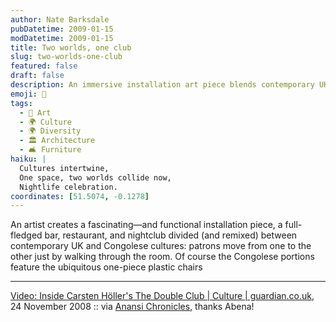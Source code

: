 ```yaml
---
author: Nate Barksdale
pubDatetime: 2009-01-15
modDatetime: 2009-01-15
title: Two worlds, one club
slug: two-worlds-one-club
featured: false
draft: false
description: An immersive installation art piece blends contemporary UK and Congolese cultures, featuring distinct environments where patrons can traverse freely between them.
emoji: 🍹
tags:
  - 🎨 Art
  - 🌍 Culture
  - 🌍 Diversity
  - 🏛️ Architecture
  - 🛋️ Furniture
haiku: |
  Cultures intertwine,  
  One space, two worlds collide now,  
  Nightlife celebration.
coordinates: [51.5074, -0.1278]
---
```


An artist creates a fascinating—and functional installation piece, a full-fledged bar, restaurant, and nightclub divided (and remixed) between contemporary UK and Congolese cultures: patrons move from one to the other just by walking through the room. Of course the Congolese portions feature the ubiquitous one-piece plastic chairs

---

[Video: Inside Carsten Höller's The Double Club | Culture | guardian.co.uk](http://www.guardian.co.uk/culture/video/2008/nov/24/double-club-carsten-holler), 24 November 2008 :: via [Anansi Chronicles](http://web.archive.org/web/20111116075313/http://annansi.com/blog/2009/01/prada-space-captures-congo-experience/), thanks Abena!
